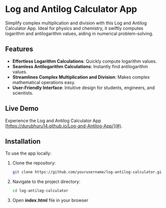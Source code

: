 # Log and Antilog Calculator App

Simplify complex multiplication and division with this Log and Antilog Calculator App. Ideal for physics and chemistry, it swiftly computes logarithm and antilogarithm values, aiding in numerical problem-solving.

## Features

- **Effortless Logarithm Calculations**: Quickly compute logarithm values.
- **Seamless Antilogarithm Calculations**: Instantly find antilogarithm values.
- **Streamlines Complex Multiplication and Division**: Makes complex mathematical operations easy.
- **User-Friendly Interface**: Intuitive design for students, engineers, and scientists.

## Live Demo

Experience the Log and Antilog Calculator App [https://durubhuru14.github.io/Log-and-Antilog-App/](#).

## Installation

To use the app locally:

1. Clone the repository:
   ```bash
   git clone https://github.com/yourusername/log-antilog-calculator.git
2. Navigate to the project directory:
   ```bash
   cd log-antilog-calculator
3. Open **index.html** file in your browser

